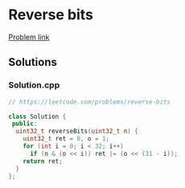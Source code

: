 # Reverse bits

[Problem link](https://leetcode.com/problems/reverse-bits)

## Solutions


### Solution.cpp
```cpp
// https://leetcode.com/problems/reverse-bits

class Solution {
 public:
  uint32_t reverseBits(uint32_t n) {
    uint32_t ret = 0, o = 1;
    for (int i = 0; i < 32; i++)
      if (n & (o << i)) ret |= (o << (31 - i));
    return ret;
  }
};
```